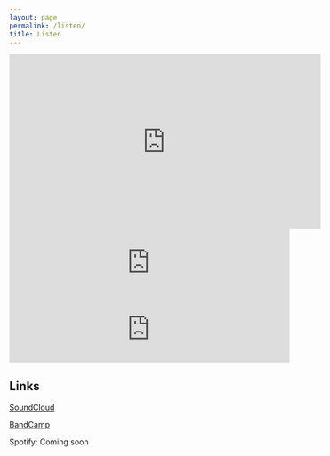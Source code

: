```yaml
---
layout: page
permalink: /listen/
title: Listen
---
```


<iframe width="560" height="315" src="https://www.youtube.com/embed/QUsgzgEyzYQ" title="YouTube video player" frameborder="0" allow="accelerometer; autoplay; clipboard-write; encrypted-media; gyroscope; picture-in-picture" allowfullscreen></iframe>

<iframe style="border: 0; width: 100%; height: 120px;" src="https://bandcamp.com/EmbeddedPlayer/album=4220359434/size=large/bgcol=ffffff/linkcol=0687f5/tracklist=false/artwork=small/transparent=true/" seamless><a href="https://goto.bandcamp.com/album/experimental">Experimental by goto;</a></iframe>

<iframe style="border: 0; width: 100%; height: 120px;" src="https://bandcamp.com/EmbeddedPlayer/album=2436241604/size=large/bgcol=ffffff/linkcol=0687f5/tracklist=false/artwork=small/transparent=true/" seamless><a href="https://goto.bandcamp.com/album/the-first-e-p">The First E.P; by goto;</a></iframe>

<br />

## Links

[SoundCloud](https://soundcloud.com/goto-semi-colon)

[BandCamp](https://goto.bandcamp.com)

Spotify: Coming soon
